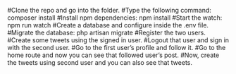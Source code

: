 #Clone the repo and go into the folder.
#Type the following command: composer install
#Install npm dependencies: npm install
#Start the watch: npm run watch
#Create a database and configure inside the .env file.
#Migrate the database: php artisan migrate
#Register the two users.
#Create some tweets using the signed in user.
#Logout that user and sign in with the second user.
#Go to the first user’s profile and follow it.
#Go to the home route and now you can see that followed user’s post.
#Now, create the tweets using second user and you can also see that tweets.
